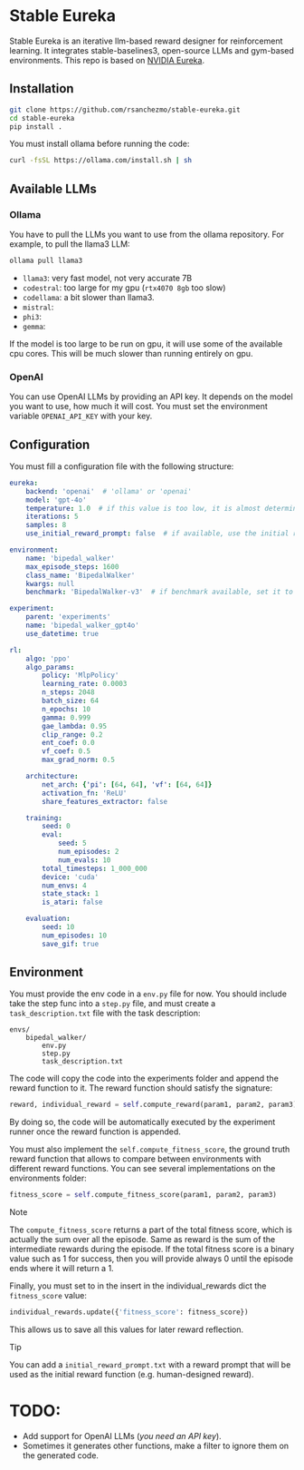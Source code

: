 # Stable Eureka
Stable Eureka is an iterative llm-based reward designer for reinforcement learning. It integrates
stable-baselines3, open-source LLMs and gym-based environments. This repo is based on [NVIDIA Eureka](https://github.com/eureka-research/Eureka/tree/main).


## Installation

```bash
git clone https://github.com/rsanchezmo/stable-eureka.git
cd stable-eureka
pip install .
```

You must install ollama before running the code:
```bash
curl -fsSL https://ollama.com/install.sh | sh
```

## Available LLMs
### Ollama
You have to pull the LLMs you want to use from the ollama repository. For example, to pull the llama3 LLM:
```bash
ollama pull llama3
```
- `llama3`: very fast model, not very accurate 7B
- `codestral`: too large for my gpu (`rtx4070 8gb` too slow)
- `codellama`: a bit slower than llama3.
- `mistral`:
- `phi3`:
- `gemma`:

If the model is too large to be run on gpu, it will use some of the available cpu cores. This will be much slower than running entirely on gpu.

### OpenAI
You can use OpenAI LLMs by providing an API key. It depends on the model you want to use, how much it will cost.
You must set the environment variable `OPENAI_API_KEY` with your key.


## Configuration
You must fill a configuration file with the following structure:
```yaml
eureka:
    backend: 'openai'  # 'ollama' or 'openai'
    model: 'gpt-4o'
    temperature: 1.0  # if this value is too low, it is almost deterministic
    iterations: 5
    samples: 8
    use_initial_reward_prompt: false  # if available, use the initial reward prompt

environment:
    name: 'bipedal_walker'
    max_episode_steps: 1600
    class_name: 'BipedalWalker'
    kwargs: null
    benchmark: 'BipedalWalker-v3'  # if benchmark available, set it to train the agent with the same params

experiment:
    parent: 'experiments'
    name: 'bipedal_walker_gpt4o'
    use_datetime: true

rl:
    algo: 'ppo'
    algo_params:
        policy: 'MlpPolicy'
        learning_rate: 0.0003
        n_steps: 2048
        batch_size: 64
        n_epochs: 10
        gamma: 0.999
        gae_lambda: 0.95
        clip_range: 0.2
        ent_coef: 0.0
        vf_coef: 0.5
        max_grad_norm: 0.5

    architecture:
        net_arch: {'pi': [64, 64], 'vf': [64, 64]}
        activation_fn: 'ReLU'
        share_features_extractor: false

    training:
        seed: 0
        eval:
            seed: 5
            num_episodes: 2
            num_evals: 10
        total_timesteps: 1_000_000
        device: 'cuda'
        num_envs: 4
        state_stack: 1
        is_atari: false

    evaluation:
        seed: 10
        num_episodes: 10
        save_gif: true
```

## Environment
You must provide the env code in a `env.py` file for now. You should include take the step func into a `step.py` file, and must
create a `task_description.txt` file with the task description:

```
envs/
    bipedal_walker/
        env.py
        step.py
        task_description.txt
```

The code will copy the code into the experiments folder and append the reward function to it. The reward function should 
satisfy the signature:
```python
reward, individual_reward = self.compute_reward(param1, param2, param3)
```
By doing so, the code will be automatically executed by the experiment runner once the reward function is appended.

You must also implement the `self.compute_fitness_score`, the ground truth reward function that allows to compare between 
environments with different reward functions. You can see several implementations on the environments folder:
```python
fitness_score = self.compute_fitness_score(param1, param2, param3)
```

> [!NOTE] 
> The `compute_fitness_score` returns a part of the total fitness score, which is actually the sum over all the episode. 
> Same as reward is the sum of the intermediate rewards during the episode. If the total fitness score is a binary value such as 1 for success, 
> then you will provide always 0 until the episode ends where it will return a 1.

Finally, you must set to in the insert in the individual_rewards dict the `fitness_score` value:
```python
individual_rewards.update({'fitness_score': fitness_score})
```
This allows us to save all this values for later reward reflection.

> [!TIP]
> You can add a `initial_reward_prompt.txt` with a reward prompt that will be used as the initial reward function (e.g. human-designed reward).

# TODO:
- Add support for OpenAI LLMs (_you need an API key_).
- Sometimes it generates other functions, make a filter to ignore them on the generated code.